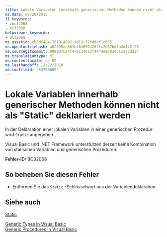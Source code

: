 ```yaml
---
title: Lokale Variablen innerhalb generischer Methoden können nicht als "Static" deklariert werden
ms.date: 07/20/2015
f1_keywords:
- vbc32068
- bc32068
helpviewer_keywords:
- BC32068
ms.assetid: cb5df484-76f9-4092-9d19-f26ddcf1c035
ms.openlocfilehash: a82599aa361bf63692426ffc2d67bd7a2d4c2f20
ms.sourcegitcommit: 0888d7b24f475c346a3f444de8d83ec1ca7cd234
ms.translationtype: MT
ms.contentlocale: de-DE
ms.lasthandoff: 12/22/2018
ms.locfileid: "53758689"
---
```

# <a name="local-variables-within-generic-methods-cannot-be-declared-static"></a>Lokale Variablen innerhalb generischer Methoden können nicht als "Static" deklariert werden
In der Deklaration einer lokalen Variablen in einer generischen Prozedur wird `Static` angegeben.  
  
 Visual Basic und .NET Framework unterstützen derzeit keine Kombination von statischen Variablen und generischen Prozeduren.  
  
 **Fehler-ID:** BC32068  
  
## <a name="to-correct-this-error"></a>So beheben Sie diesen Fehler  
  
-   Entfernen Sie das `Static` -Schlüsselwort aus der Variablendeklaration.  
  
## <a name="see-also"></a>Siehe auch  
 [Static](../../visual-basic/language-reference/modifiers/static.md)  
   
 [Generic Types in Visual Basic](../../visual-basic/programming-guide/language-features/data-types/generic-types.md)  
 [Generic Procedures in Visual Basic](../../visual-basic/programming-guide/language-features/data-types/generic-procedures.md)
